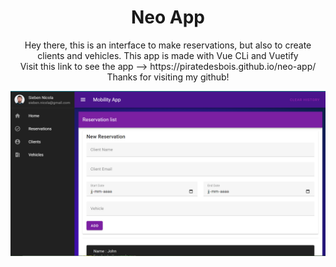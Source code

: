 <h1 align="center">
  Neo App
  </h1>
<p align="center">
  Hey there, this is an interface to make reservations, but also to create clients and vehicles. This app is made with Vue CLi and Vuetify</br>
  Visit this link to see the app --> https://piratedesbois.github.io/neo-app/ </br>
  Thanks for visiting my github!</p>
<p align="center">
  <img src="https://github.com/PirateDesBois/neo-mob/blob/main/src/assets/neoApp.png?raw=true" width="850" title="Neo App Screenshot">
</p>
